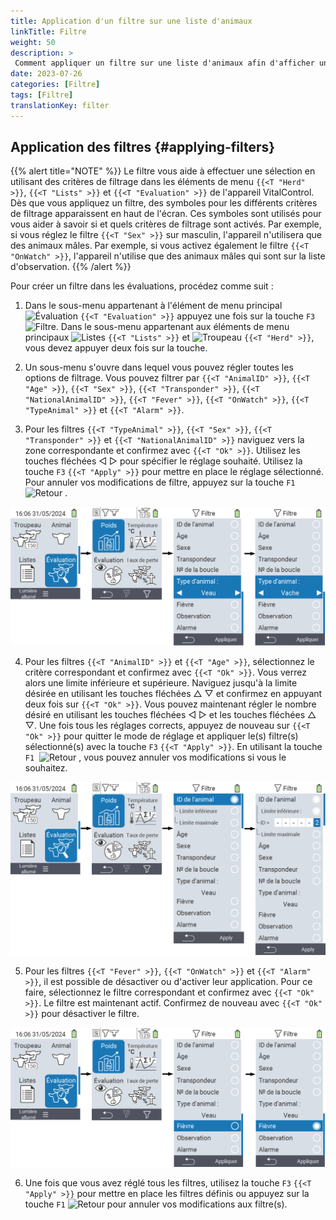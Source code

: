 ```yaml
---
title: Application d'un filtre sur une liste d'animaux
linkTitle: Filtre
weight: 50
description: >
 Comment appliquer un filtre sur une liste d'animaux afin d'afficher uniquement un sous-ensemble des animaux présents sur l'appareil.
date: 2023-07-26
categories: [Filtre]
tags: [Filtre]
translationKey: filter
---
```

## Application des filtres {#applying-filters}

{{% alert title="NOTE" %}}
Le filtre vous aide à effectuer une sélection en utilisant des critères de filtrage dans les éléments de menu `{{<T "Herd" >}}`, `{{<T "Lists" >}}` et `{{<T "Evaluation" >}}` de l'appareil VitalControl. Dès que vous appliquez un filtre, des symboles pour les différents critères de filtrage apparaissent en haut de l'écran. Ces symboles sont utilisés pour vous aider à savoir si et quels critères de filtrage sont activés. Par exemple, si vous réglez le filtre `{{<T "Sex" >}}` sur masculin, l'appareil n'utilisera que des animaux mâles. Par exemple, si vous activez également le filtre `{{<T "OnWatch" >}}`, l'appareil n'utilise que des animaux mâles qui sont sur la liste d'observation.
{{% /alert %}}

Pour créer un filtre dans les évaluations, procédez comme suit :

1. Dans le sous-menu appartenant à l'élément de menu principal <img src="/icons/main/evaluation.svg" width="50" align="bottom" alt="Évaluation" /> `{{<T "Evaluation" >}}` appuyez une fois sur la touche `F3` <img src="/icons/footer/filter.svg" width="25" align="bottom" alt="Filtre" />. Dans le sous-menu appartenant aux éléments de menu principaux <img src="/icons/main/lists.svg" width="28" align="bottom" alt="Listes" /> `{{<T "Lists" >}}` et <img src="/icons/main/herd.svg" width="60" align="bottom" alt="Troupeau" /> `{{<T "Herd" >}}`, vous devez appuyer deux fois sur la touche.

2. Un sous-menu s'ouvre dans lequel vous pouvez régler toutes les options de filtrage. Vous pouvez filtrer par `{{<T "AnimalID" >}}`, `{{<T "Age" >}}`, `{{<T "Sex" >}}`, `{{<T "Transponder" >}}`, `{{<T "NationalAnimalID" >}}`, `{{<T "Fever" >}}`, `{{<T "OnWatch" >}}`, `{{<T "TypeAnimal" >}}` et `{{<T "Alarm" >}}`.

3. Pour les filtres `{{<T "TypeAnimal" >}}`, `{{<T "Sex" >}}`, `{{<T "Transponder" >}}` et `{{<T "NationalAnimalID" >}}` naviguez vers la zone correspondante et confirmez avec `{{<T "Ok" >}}`. Utilisez les touches fléchées ◁ ▷ pour spécifier le réglage souhaité. Utilisez la touche `F3` `{{<T "Apply" >}}` pour mettre en place le réglage sélectionné. Pour annuler vos modifications de filtre, appuyez sur la touche `F1` &nbsp;<img src="/icons/footer/exit.svg" width="25" align="bottom" alt="Retour" />&nbsp;.

![VitalControl : menu Évaluation Créer un filtre](images/filter.png "Créer un filtre")

4. Pour les filtres `{{<T "AnimalID" >}}` et `{{<T "Age" >}}`, sélectionnez le critère correspondant et confirmez avec `{{<T "Ok" >}}`. Vous verrez alors une limite inférieure et supérieure. Naviguez jusqu'à la limite désirée en utilisant les touches fléchées △ ▽ et confirmez en appuyant deux fois sur `{{<T "Ok" >}}`. Vous pouvez maintenant régler le nombre désiré en utilisant les touches fléchées ◁ ▷ et les touches fléchées △ ▽. Une fois tous les réglages corrects, appuyez de nouveau sur `{{<T "Ok" >}}` pour quitter le mode de réglage et appliquer le(s) filtre(s) sélectionné(s) avec la touche `F3` `{{<T "Apply" >}}`. En utilisant la touche `F1` &nbsp;<img src="/icons/footer/exit.svg" width="25" align="bottom" alt="Retour" />&nbsp;, vous pouvez annuler vos modifications si vous le souhaitez.

![VitalControl : menu Évaluation Créer un filtre](images/filter2.png "Créer un filtre")

5. Pour les filtres `{{<T "Fever" >}}`, `{{<T "OnWatch" >}}` et `{{<T "Alarm" >}}`, il est possible de désactiver ou d'activer leur application. Pour ce faire, sélectionnez le filtre correspondant et confirmez avec `{{<T "Ok" >}}`. Le filtre est maintenant actif. Confirmez de nouveau avec `{{<T "Ok" >}}` pour désactiver le filtre.

![VitalControl : menu Évaluation Créer un filtre](images/filter3.png "Créer un filtre")

6. Une fois que vous avez réglé tous les filtres, utilisez la touche `F3` `{{<T "Apply" >}}` pour mettre en place les filtres définis ou appuyez sur la touche `F1` <img src="/icons/footer/exit.svg" width="25" align="bottom" alt="Retour" /> pour annuler vos modifications aux filtre(s).
